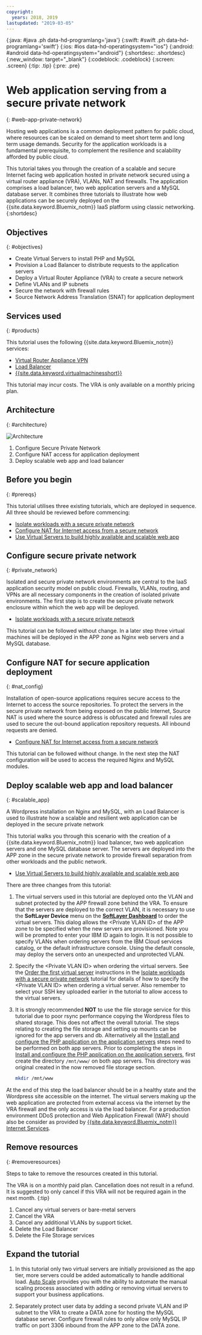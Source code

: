 ```yaml
---
copyright:
  years: 2018, 2019
lastupdated: "2019-03-05"
---
```


{:java: #java .ph data-hd-programlang='java'}
{:swift: #swift .ph data-hd-programlang='swift'}
{:ios: #ios data-hd-operatingsystem="ios"}
{:android: #android data-hd-operatingsystem="android"}
{:shortdesc: .shortdesc}
{:new_window: target="_blank"}
{:codeblock: .codeblock}
{:screen: .screen}
{:tip: .tip}
{:pre: .pre}

# Web application serving from a secure private network
{: #web-app-private-network}

Hosting web applications is a common deployment pattern for public cloud, where resources can be scaled on demand to meet short term and long term usage demands. Security for the application workloads is a fundamental prerequisite, to complement the resilience and scalability afforded by public cloud. 

This tutorial takes you through the creation of a scalable and secure Internet facing web application hosted in private network secured using a virtual router appliance (VRA), VLANs, NAT and firewalls. The application comprises a load balancer, two web application servers and a MySQL database server. It combines three tutorials to illustrate how web applications can be securely deployed on the {{site.data.keyword.Bluemix_notm}} IaaS platform using classic networking. 
{:shortdesc}

## Objectives
{: #objectives}

- Create Virtual Servers to install PHP and MySQL
- Provision a Load Balancer to distribute requests to the application servers
- Deploy a Virtual Router Appliance (VRA) to create a secure network
- Define VLANs and IP subnets 
- Secure the network with firewall rules
- Source Network Address Translation (SNAT) for application deployment

## Services used
{: #products}

This tutorial uses the following {{site.data.keyword.Bluemix_notm}} services: 

* [Virtual Router Appliance VPN](https://{DomainName}/docs/infrastructure/virtual-router-appliance?topic=virtual-router-appliance-about-the-vra#virtual-private-network-vpn-gateway)
* [Load Balancer]( https://{DomainName}/catalog/infrastructure/load-balancer-group)
* [{{site.data.keyword.virtualmachinesshort}}]( https://{DomainName}/catalog/infrastructure/virtual-server-group)

This tutorial may incur costs. The VRA is only available on a monthly pricing plan.

## Architecture
{: #architecture}

<p style="text-align: center;">

  ![Architecture](images/solution42-web-app-private-network/web-app-private.png)
</p>

1.	Configure Secure Private Network
2.	Configure NAT access for application deployment
3.	Deploy scalable web app and load balancer

## Before you begin
{: #prereqs}

This tutorial utilises three existing tutorials, which are deployed in sequence. All three should be reviewed before commencing:

-	[Isolate workloads with a secure private network]( https://{DomainName}/docs/tutorials?topic=solution-tutorials-secure-network-enclosure#isolate-workloads-with-a-secure-private-network) 
-	[Configure NAT for Internet access from a secure network]( https://{DomainName}/docs/tutorials?topic=solution-tutorials-nat-config-private#configure-firewall-rules-for-internet-access-from-a-private-network)
-	[Use Virtual Servers to build highly available and scalable web app]( https://{DomainName}/docs/tutorials?topic=solution-tutorials-highly-available-and-scalable-web-application#use-virtual-servers-to-build-highly-available-and-scalable-web-app)



## Configure secure private network
{: #private_network}

Isolated and secure private network environments are central to the IaaS application security model on public cloud. Firewalls, VLANs, routing, and VPNs are all necessary components in the creation of isolated private environments. 
The first step is to create the secure private network enclosure within which the web app will be deployed.  

- [Isolate workloads with a secure private network](https://{DomainName}/docs/tutorials?topic=solution-tutorials-secure-network-enclosure#isolate-workloads-with-a-secure-private-network)

This tutorial can be followed without change. In a later step three virtual machines will be deployed in the APP zone as Nginx web servers and a MySQL database. 

## Configure NAT for secure application deployment
{: #nat_config}

Installation of open-source applications requires secure access to the Internet to access the source repositories. To protect the servers in the secure private network from being exposed on the public Internet, Source NAT is used where the source address is obfuscated and firewall rules are used to secure the out-bound application repository requests. All inbound requests are denied. 

- [Configure NAT for Internet access from a secure network]( https://{DomainName}/docs/tutorials?topic=solution-tutorials-nat-config-private#configure-firewall-rules-for-internet-access-from-a-private-network)

This tutorial can be followed without change. In the next step the NAT configuration will be used to access the required Nginx and MySQL modules.  


## Deploy scalable web app and load balancer
{: #scalable_app}

A Wordpress installation on Nginx and MySQL, with an Load Balancer is used to illustrate how a scalable and resilient web application can be deployed in the secure private network 

This tutorial walks you through this scenario with the creation of a {{site.data.keyword.Bluemix_notm}} load balancer, two web application servers and one MySQL database server. The servers are deployed into the APP zone in the secure private network to provide firewall separation from other workloads and the public network. 

- [Use Virtual Servers to build highly available and scalable web app]( https://{DomainName}/docs/tutorials?topic=solution-tutorials-highly-available-and-scalable-web-application#use-virtual-servers-to-build-highly-available-and-scalable-web-app)

There are three changes from this tutorial:

1.	The virtual servers used in this tutorial are deployed onto the VLAN and subnet protected by the APP firewall zone behind the VRA. To ensure that the servers are deployed to the correct VLAN, it is necessary to use the **SoftLayer Device** menu on the **[SoftLayer Dashboard]( https://control.softlayer.com)** to order the virtual servers. This dialog allows the &lt;Private VLAN ID&gt; of the APP zone to be specified when the new servers are provisioned. Note you will be prompted to enter your IBM ID again to login. It is not possible to specify VLANs when ordering servers from the IBM Cloud services catalog, or the default infrastructure console. Using the default console, may deploy the servers onto an unexpected and unprotected VLAN. 
2. Specify the &lt;Private VLAN ID&gt; when ordering the virtual servers. See the [Order the first virtual server](https://{DomainName}/docs/tutorials?topic=solution-tutorials-secure-network-enclosure#order_virtualserver) instructions in the [Isolate workloads with a secure private network]( https://{DomainName}/docs/tutorials?topic=solution-tutorials-secure-network-enclosure#isolate-workloads-with-a-secure-private-network) tutorial for details of how to specify the &lt;Private VLAN ID&gt; when ordering a virtual server. Also remember to select your SSH key uploaded earlier in the tutorial to allow access to the virtual servers. 
3. It is strongly recommended **NOT** to use the file storage service for this tutorial due to poor rsync performance copying the Wordpress files to shared storage. This does not affect the overall tutorial. The steps relating to creating the file storage and setting up mounts can be ignored for the app servers and db. Alternatively all the [Install and configure the PHP application on the application servers](https://{DomainName}/docs/tutorials?topic=solution-tutorials-highly-available-and-scalable-web-application#php_application) steps need to be performed on both app servers.
   Prior to completing the steps in [Install and configure the PHP application on the application servers](https://{DomainName}/docs/tutorials?topic=solution-tutorials-highly-available-and-scalable-web-application#php_application), first create the directory `/mnt/www/` on both app servers. This directory was original created in the now removed file storage section. 

   ```sh
   mkdir /mnt/www
   ```

At the end of this step the load balancer should be in a healthy state and the Wordpress site accessible on the internet. The virtual servers making up the web application are protected from external access via the internet by the VRA firewall and the only access is via the load balancer. For a production environment DDoS protection and Web Application Firewall (WAF) should also be consider as provided by [{{site.data.keyword.Bluemix_notm}} Internet Services](https://{DomainName}/catalog/services/internet-services).


## Remove resources
{: #removeresources}

Steps to take to remove the resources created in this tutorial. 

The VRA is on a monthly paid plan. Cancellation does not result in a refund. It is suggested to only cancel if this VRA will not be required again in the next month. 
{:tip}  

1. Cancel any virtual servers or bare-metal servers
2. Cancel the VRA
3. Cancel any additional VLANs by support ticket.
4. Delete the Load Balancer
5. Delete the File Storage services

## Expand the tutorial 

1. In this tutorial only two virtual servers are initially provisioned as the app tier, more servers could be added automatically to handle additional load. [Auto Scale]( https://{DomainName}/docs/infrastructure/SLautoscale?topic=slautoscale-getting-started-with-auto-scaling#create-an-autoscale-group) provides you with the ability to automate the manual scaling process associated with adding or removing virtual servers to support your business applications.

2. Separately protect user data by adding a second private VLAN and IP subnet to the VRA to create a DATA zone for hosting the MySQL database server. Configure firewall rules to only allow only MySQL IP traffic on port 3306 inbound from the APP zone to the DATA zone. 

